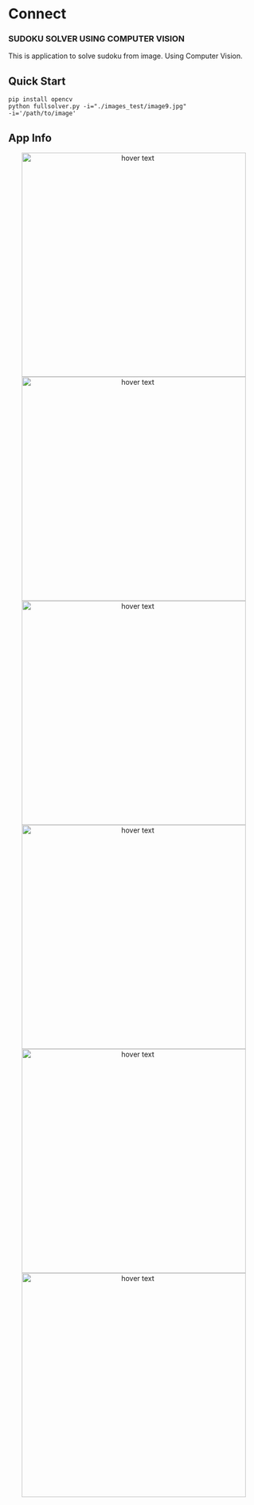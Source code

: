 # Connect

### SUDOKU SOLVER USING COMPUTER VISION

This is application to solve sudoku from image. Using Computer Vision.

## Quick Start

```
pip install opencv
python fullsolver.py -i="./images_test/image9.jpg"
-i='/path/to/image'

```

## App Info

<p align="center">
  <img src="https://github.com/jinicode/Sudoku_Solver_OpenCV/blob/main/results/1.png" width="450" title="hover text">
  <img src="https://github.com/jinicode/Sudoku_Solver_OpenCV/blob/main/results/2.png" width="450" title="hover text">
  <img src="https://github.com/jinicode/Sudoku_Solver_OpenCV/blob/main/results/3.png" width="450" title="hover text">
  <img src="https://github.com/jinicode/Sudoku_Solver_OpenCV/blob/main/results/4.png" width="450" title="hover text">
    <img src="https://github.com/jinicode/Sudoku_Solver_OpenCV/blob/main/results/5.png" width="450" title="hover text">
  <img src="https://github.com/jinicode/Sudoku_Solver_OpenCV/blob/main/results/6.png" width="450" title="hover text">

</p>
